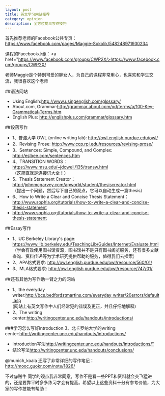 ```yaml
---
layout: post
title: 英文学习网站推荐
category: opinion
description: 全方位提高写作技巧
---
```


首先推荐老师的Facebook公共专页：<a href="https://www.facebook.com/pages/Maggie-Sokolik/548248971930234">https://www.facebook.com/pages/Maggie-Sokolik/548248971930234</a>

课程的Facebook小组：<a href="https://www.facebook.com/groups/CWP2X/>https://www.facebook.com/groups/CWP2X/</a>

老师Maggie是个特别可爱的胖女人，为自己的课程非常用心，也喜欢和学生交流，我很喜欢这个老师

##语法网站
<ul>
    <li>Using English:<a href="http://www.usingenglish.com/glossary/">http://www.usingenglish.com/glossary/</a></li>
    <li>About.com, Grammar:<a href="http://grammar.about.com/od/terms/a/100-Key-Grammatical-Terms.htm">http://grammar.about.com/od/terms/a/100-Key-Grammatical-Terms.htm</a></li>
    <li>English Plus: <a href="http://englishplus.com/grammar/glossary.htm">http://englishplus.com/grammar/glossary.htm</a></li>
</ul>
##段落写作
<ul>
    <li>1、普渡大学 OWL (online writing lab): <a href="http://owl.english.purdue.edu/owl/">http://owl.english.purdue.edu/owl/</a></li>
    <li>2、Revising Prose: <a href="http://www.ccp.rpi.edu/resources/revising-prose/">http://www.ccp.rpi.edu/resources/revising-prose/</a></li>
    <li>3、Sentences: Simple, Compound, and Complex: <a href="http://eslbee.com/sentences.htm">http://eslbee.com/sentences.htm</a></li>
    <li>4、TRANSITION WORDS：<a href="https://www.msu.edu/~jdowell/135/transw.html">https://www.msu.edu/~jdowell/135/transw.html</a></li>
    （这简直就是连接词大全！）
    <li>5、Thesis Statement Creator：<a href="http://johnmcgarvey.com/apworld/student/thesiscreator.html">http://johnmcgarvey.com/apworld/student/thesiscreator.html</a></li>
    （提出一个问题，然后写下自己的观点，它可以自动生成一篇thesis）
    <li>6、How to Write a Clear and Concise Thesis Statement：<a href="http://www.sophia.org/tutorials/how-to-write-a-clear-and-concise-thesis-statement">http://www.sophia.org/tutorials/how-to-write-a-clear-and-concise-thesis-statement</a></li>
    <li><a href="http://www.sophia.org/tutorials/how-to-write-a-clear-and-concise-thesis-statement">http://www.sophia.org/tutorials/how-to-write-a-clear-and-concise-thesis-statement</a></li>
</ul>
##Essay写作
<ul>
    <li>1、UC Berkeley Library's page: <a href="https://www.lib.berkeley.edu/TeachingLib/Guides/Internet/Evaluate.html">https://www.lib.berkeley.edu/TeachingLib/Guides/Internet/Evaluate.html</a></li>
    （学会有效使用图书馆资源，图书馆并不是只有图书阅览服务，还有很多文献查询、资料传递等为学术研究提供帮助的服务，值得我们去探索）
    <li>2、APA格式要求: <a href="http://owl.english.purdue.edu/owl/resource/560/01/">http://owl.english.purdue.edu/owl/resource/560/01/</a></li>
    <li>3、MLA格式要求: <a href="http://owl.english.purdue.edu/owl/resource/747/01/">http://owl.english.purdue.edu/owl/resource/747/01/</a></li>
</ul>
##还有其他为写作助一臂之力的网站
<ul> 
    <li>1、the everyday writer:<a href="http://bcs.bedfordstmartins.com/everyday_writer/20errors/default.asp">http://bcs.bedfordstmartins.com/everyday_writer/20errors/default.asp</a></li>
    (网站上有英文写作中人们经常犯的错误及更正，并且仔细地解释)
    <li>2、The writing center:<a href="http://writingcenter.unc.edu/handouts/introductions/">http://writingcenter.unc.edu/handouts/introductions/</a></li>
</ul>
###学习怎么写好introduction
3、北卡罗纳大学的writing center:<a href="http://writingcenter.unc.edu/handouts/introductions/">http://writingcenter.unc.edu/handouts/introductions/</a>
<ul> 
    <li>Introduction写法<a href="http://writingcenter.unc.edu/handouts/introductions/">http://writingcenter.unc.edu/handouts/introductions/"</a></li>
    <li>结论写法<a href="http://writingcenter.unc.edu/handouts/conclusions/">http://writingcenter.unc.edu/handouts/conclusions/</a></li>
</ul>
@munich_koala 还写了非常详细的写作笔记：<a href="http://mooc.guokr.com/note/1826/">http://mooc.guokr.com/note/1826/</a>

不过@贼牛 同学的观点我非常同意，写作不是看一些PPT和资料就会突飞猛进的，还是要靠平时多多练习才会有提高。希望以上这些资料十分有参考价值，为大家的写作技能有帮助！
